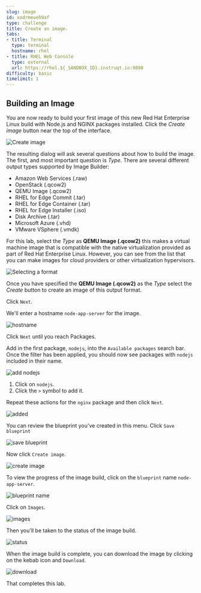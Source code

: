 ```yaml
---
slug: image
id: xodrmeueh9af
type: challenge
title: Create an image.
tabs:
- title: Terminal
  type: terminal
  hostname: rhel
- title: RHEL Web Console
  type: external
  url: https://rhel.${_SANDBOX_ID}.instruqt.io:9090
difficulty: basic
timelimit: 1
---
```

## Building an Image

You are now ready to build your first image of this new Red Hat Enterprise
Linux build with Node.js and NGINX packages installed.  Click the *Create image* button near the top of the interface.

![Create image](../assets/Create-Image.png)

The resulting dialog will ask several questions about how to build the image.
The first, and most important question is *Type*.  There are several different
output types supported by Image Builder:
* Amazon Web Services (.raw)
* OpenStack (.qcow2)
* QEMU Image (.qcow2)
* RHEL for Edge Commit (.tar)
* RHEL for Edge Container (.tar)
* RHEL for Edge Installer (.iso)
* Disk Archive (.tar)
* Microsoft Azure (.vhd)
* VMware VSphere (.vmdk)

For this lab, select the *Type* as __QEMU Image (.qcow2)__ this makes a
virtual machine image that is compatible with the native virtualization
provided as part of Red Hat Enterprise Linux. However, you can see from the
list that you can make images for cloud providers or other virtualization
hypervisors.

![Selecting a format](../assets/image-create.png)

Once you have specified the __QEMU Image (.qcow2)__ as the *Type* select
the *Create* button to create an image of this output format.

Click `Next`.

We'll enter a hostname `node-app-server` for the image.

![hostname](../assets/hostname.png)

Click `Next` until you reach Packages.

Add in the first package, `nodejs`, into the `Available packages` search bar. Once the filter has been applied, you should now see packages with `nodejs` included in their name.

![add nodejs](../assets/add-nodejs.png)

1) Click on `nodejs`.
2) Click the `>` symbol to add it.

Repeat these actions for the `nginx` package and then click `Next`.

![added](../assets/packages-added.png)

You can review the blueprint you've created in this menu. Click `Save blueprint`

![save blueprint](../assets/save-image.png)

Now click `Create image`.

![create image](../assets/create-image-new.png)

To view the progress of the image build, click on the `blueprint` name `node-app-server`.

![blueprint name](../assets/blueprint-name.png)

Click on `Images`.

![images](../assets/click-images.png)

Then you'll be taken to the status of the image build.

![status](../assets/image-build-status.png)

When the image build is complete, you can download the image by clicking on the kebab icon and `Download`.

![download](../assets/download.png)

That completes this lab.
